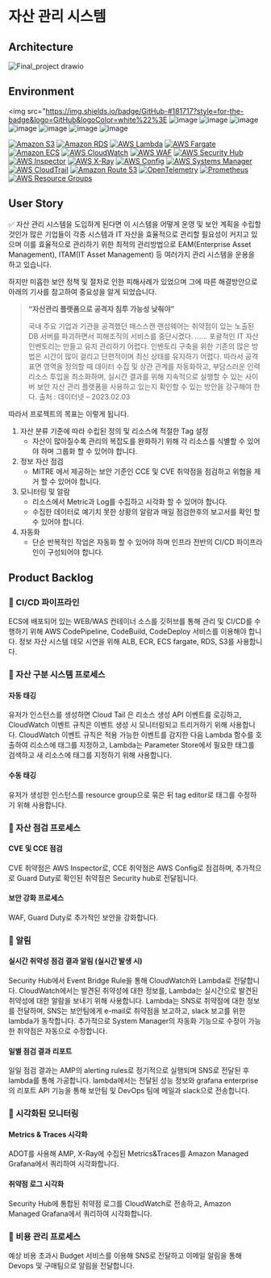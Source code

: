 # 자산 관리 시스템 
## Architecture
![Final_project drawio](https://github.com/cs-devops-bootcamp/devops-04-Final-Team9/assets/86557754/00afe77e-d1a1-4542-9b5b-8b5840b82786)

## Environment
<img src="https://img.shields.io/badge/GitHub-#181717?style=for-the-badge&logo=GitHub&logoColor=white%22%3E
![image](https://github.com/cs-devops-bootcamp/devops-04-Final-Team9/assets/86557754/1179c979-1935-41be-99eb-b0860aa31215)
![image](https://github.com/cs-devops-bootcamp/devops-04-Final-Team9/assets/86557754/5dc2808c-e819-46ab-bc17-f02f61cc0e76)
![image](https://github.com/cs-devops-bootcamp/devops-04-Final-Team9/assets/86557754/3b2bf075-984f-4245-8c6a-6717e9f37009)
![image](https://github.com/cs-devops-bootcamp/devops-04-Final-Team9/assets/86557754/727fa447-6ebd-4997-afd8-d09fb131a1f0)
![image](https://github.com/cs-devops-bootcamp/devops-04-Final-Team9/assets/86557754/6a69159d-9a06-40c8-86d6-7ebf2994497b)
![image](https://github.com/cs-devops-bootcamp/devops-04-Final-Team9/assets/86557754/f8a60485-d88f-4c66-bb06-9d5607fe1c39)
![image](https://github.com/cs-devops-bootcamp/devops-04-Final-Team9/assets/86557754/7bc96214-2add-4752-a8e8-eb33d9adb704)


[![Amazon S3](https://img.shields.io/badge/Amazon%20S3-Cloud%20Storage-orange?style=flat-square&logo=amazon-s3)](https://aws.amazon.com/s3/)
[![Amazon RDS](https://img.shields.io/badge/Amazon%20RDS-Managed%20Database-orange?style=flat-square&logo=amazon-rds)](https://aws.amazon.com/rds/)
[![AWS Lambda](https://img.shields.io/badge/AWS%20Lambda-Serverless-orange?style=flat-square&logo=amazon-lambda)](https://aws.amazon.com/lambda/)
[![AWS Fargate](https://img.shields.io/badge/AWS%20Fargate-Serverless%20Containers-orange?style=flat-square&logo=aws-fargate)](https://aws.amazon.com/fargate/)
[![Amazon ECS](https://img.shields.io/badge/Amazon%20ECS-Container%20Service-orange?style=flat-square&logo=amazon-ecs)](https://aws.amazon.com/ecs/)
[![AWS CloudWatch](https://img.shields.io/badge/AWS%20CloudWatch-Monitoring%20and%20Observability-orange?style=flat-square&logo=amazon-cloudwatch)](https://aws.amazon.com/cloudwatch/)
[![AWS WAF](https://img.shields.io/badge/AWS%20WAF-Web%20Application%20Firewall-orange?style=flat-square&logo=amazon-waf)](https://aws.amazon.com/waf/)
[![AWS Security Hub](https://img.shields.io/badge/AWS%20Security%20Hub-Security%20Monitoring-orange?style=flat-square&logo=amazon-security-hub)](https://aws.amazon.com/security-hub/)
[![AWS Inspector](https://img.shields.io/badge/AWS%20Inspector-Vulnerability%20Assessment-orange?style=flat-square&logo=amazon-inspector)](https://aws.amazon.com/inspector/)
[![AWS X-Ray](https://img.shields.io/badge/AWS%20X--Ray-Tracing%20%26%20Analytics-orange?style=flat-square&logo=amazon-xray)](https://aws.amazon.com/xray/)
[![AWS Config](https://img.shields.io/badge/AWS%20Config-Resource%20Compliance%20%26%20Audit-orange?style=flat-square&logo=amazon-config)](https://aws.amazon.com/config/)
[![AWS Systems Manager](https://img.shields.io/badge/AWS%20Systems%20Manager-Operational%20Data%20Collection-orange?style=flat-square&logo=amazon-systems-manager)](https://aws.amazon.com/systems-manager/)
[![AWS CloudTrail](https://img.shields.io/badge/AWS%20CloudTrail-Audit%20%26%20Compliance-orange?style=flat-square&logo=amazon-cloudtrail)](https://aws.amazon.com/cloudtrail/)
[![Amazon Route 53](https://img.shields.io/badge/Amazon%20Route%2053-DNS%20Management-orange?style=flat-square&logo=amazon-route53)](https://aws.amazon.com/route53/)
[![OpenTelemetry](https://img.shields.io/badge/OpenTelemetry-Observability-yellow?style=flat-square&logo=open-telemetry)](https://opentelemetry.io)
[![Prometheus](https://img.shields.io/badge/Prometheus-Monitoring-yellow?style=flat-square&logo=prometheus)](https://prometheus.io)
[![AWS Resource Groups](https://img.shields.io/badge/AWS%20Resource%20Groups-Resource%20Organization-orange?style=flat-square&logo=amazon-aws)](https://aws.amazon.com/resource-groups/)



## User Story
✅ 자산 관리 시스템을 도입하게 된다면 이 시스템을 어떻게 운영 및 보안 계획을 수립할것인가
많은 기업들이 각종 시스템과 IT 자산을 효율적으로 관리할 필요성이 커지고 있으며 이를 효율적으로 관리하기 위한 최적의 관리방법으로 EAM(Enterprise Asset Management), ITAM(IT Asset Management) 등 여러가지 관리 시스템을 운용을 하고 있습니다.

하지만 미흡한 보안 정책 및 절차로 인한 피해사례가 있었으며 그에 따른 해결방안으로 아래의 기사를 참고하여 중요성을 알게 되었습니다.

> **“자산관리 플랫폼으로 공격자 침투 가능성 낮춰야”**
> 
> 국내 주요 기업과 기관을 공격했던 매스스캔 랜섬웨어는 취약점이 있는 노출된 DB 서버를 파괴하면서 피해조직의 서비스를 중단시켰다.
> ……
> 포괄적인 IT 자산 인벤토리는 만들고 유지 관리하기 어렵다. 인벤토리 구축을 위한 기존의 많은 방법은 시간이 많이 걸리고 단편적이며 최신 상태를 유지하기 어렵다.
> 따라서 공격 표면 영역을 정의할 때 데이터 수집 및 상관 관계를 자동화하고, 부담스러운 인력 리소스 투입을 최소화하며, 실시간 결과를 위해 지속적으로 실행할 수 있는 사이버 보안 자산 관리 플랫폼을 사용하고 있는지 확인할 수 있는 방안을 강구해야 한다.
> 출처 : 데이터넷 – 2023.02.03

따라서 프로젝트의 목표는 이렇게 됩니다.

1. 자산 분류 기준에 따라 수립된 정의 및 리소스에 적절한 Tag 설정
   - 자산이 많아질수록 관리의 복잡도를 완화하기 위해 각 리소스를 식별할 수 있어야 하며 그룹화 할 수 있어야 합니다.
2. 정보 자산 점검
   - MITRE 에서 제공하는 보안 기준인 CCE 및 CVE 취약점을 점검하고 위협을 제거 할 수 있어야 합니다.
3. 모니터링 및 알람
   - 리소스에서 Metric과 Log를 수집하고 시각화 할 수 있어야 합니다.
   - 수집한 데이터로 예기치 못한 상황의 알람과 매일 점검한후의 보고서를 확인 할 수 있어야 합니다.
4. 자동화
   - 단순 반복적인 작업은 자동화 할 수 있어야 하며 인프라 전반의 CI/CD 파이프라인이 구성되어야 합니다.

## Product Backlog
### 📍 CI/CD 파이프라인
ECS에 배포되어 있는 WEB/WAS 컨테이너 소스를 깃허브를 통해 관리 및 CI/CD를 수행하기 위해 AWS CodePipeline, CodeBuild, CodeDeploy 서비스를 이용해야 합니다.
정보 자산 시스템 데모 시연을 위해 ALB, ECR, ECS fargate, RDS, S3를 사용합니다.

### 📍 자산 구분 시스템 프로세스
#### 자동 태깅
유저가 인스턴스를 생성하면 Cloud Tail 은 리소스 생성 API 이벤트를 로깅하고, CloudWatch 이벤트 규칙은 이벤트 생성 시 모니터링되고 트리거하기 위해 사용합니다. CloudWatch 이벤트 규칙은 적용 가능한 이벤트를 감지한 다음 Lambda 함수를 호출하여 리소스에 태그를 지정하고, Lambda는 Parameter Store에서 필요한 태그를 검색하고 새 리소스에 태그를 지정하기 위해 사용합니다.
#### 수동 태깅
유저가 생성한 인스턴스를 resource group으로 묶은 뒤 tag editor로 태그를 수정하기 위해 사용합니다.

### 📍 자산 점검 프로세스
#### CVE 및 CCE 점검
CVE 취약점은 AWS Inspector로, CCE 취약점은 AWS Config로 점검하며, 추가적으로 Guard Duty로 확인된 취약점은 Security hub로 전달됩니다. 
#### 보안 강화 프로세스
WAF, Guard Duty로 추가적인 보안을 강화합니다.

### 📍 알림
#### 실시간 취약성 점검 결과 알림 (실시간 발생 시) 
Security Hub에서 Event Bridge Rule을 통해 CloudWatch와 Lambda로 전달합니다. CloudWatch에서는 발견된 취약성에 대한 정보를, Lambda는 실시간으로 발견된 취약성에 대한 알람을 보내기 위해 사용합니다. Lambda는 SNS로 취약점에 대한 정보를 전달하며, SNS는 보안팀에게 e-mail로 취약점을 보고하고, slack 보고를 위한 lambda가 동작합니다. 추가적으로 System Manager의 자동화 기능으로 수정이 가능한 취약점은 자동으로 수정합니다.
#### 일별 점검 결과 리포트
일일 점검 결과는 AMP의 alerting rules로 정기적으로 실행되며 SNS로 전달된 후 lambda를 통해 가공합니다.  lambda에서는 전달된 성능 정보와 grafana enterprise의 리포트 API 기능을 통해  보안팀 및 DevOps 팀에 메일과 slack으로  전송합니다.

### 📍 시각화된 모니터링
#### Metrics & Traces 시각화
ADOT를 사용해 AMP, X-Ray에 수집된 Metrics&Traces를 Amazon Managed Grafana에서 쿼리하여 시각화합니다.
#### 취약점 로그 시각화
Security Hub에 통합된 취약점 로그를 CloudWatch로 전송하고, Amazon Managed Grafana에서 쿼리하여 시각화합니다.

### 📍 비용 관리 프로세스
예상 비용 초과시 Budget 서비스를 이용해 SNS로 전달하고 이메일 알림을 통해 Devops 및 구매팀으로 알림을 전달합니다.
